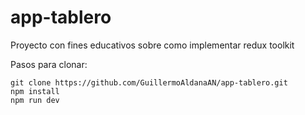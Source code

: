 # app-tablero
Proyecto con fines educativos sobre como implementar redux toolkit

Pasos para clonar:

```
git clone https://github.com/GuillermoAldanaAN/app-tablero.git
npm install
npm run dev
```
